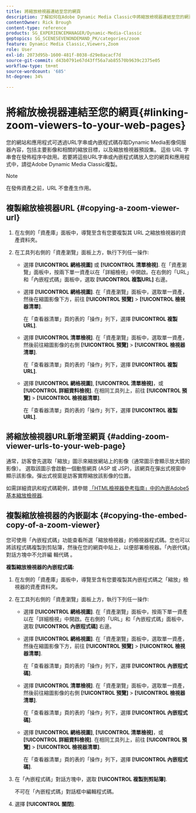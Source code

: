 ```yaml
---
title: 將縮放檢視器連結至您的網頁
description: 了解如何在Adobe Dynamic Media Classic中將縮放檢視器連結至您的網頁。
contentOwner: Rick Brough
content-type: reference
products: SG_EXPERIENCEMANAGER/Dynamic-Media-Classic
geptopics: SG_SCENESEVENONDEMAND_PK/categories/zoom
feature: Dynamic Media Classic,Viewers,Zoom
role: User
exl-id: 2073d95b-1600-481f-8038-d29e8acacf7d
source-git-commit: d43b0791e67d43ff56a7ab85570b9639c2375e05
workflow-type: tm+mt
source-wordcount: '685'
ht-degree: 34%

---
```


# 將縮放檢視器連結至您的網頁{#linking-zoom-viewers-to-your-web-pages}

您的網站和應用程式可透過URL字串或內嵌程式碼存取Dynamic Media影像伺服器內容，包括主要影像和相關的縮放目標，以及縮放檢視器預設集。 這些 URL 字串會在發佈程序中啟用。若要將這些URL字串或內嵌程式碼放入您的網頁和應用程式中，請從Adobe Dynamic Media Classic複製。

>[!NOTE]
>
>在發佈資產之前，URL 不會產生作用。

## 複製縮放檢視器URL {#copying-a-zoom-viewer-url}

1. 在左側的「資產庫」面板中，導覽至含有您要複製其 URL 之縮放檢視器的資產資料夾。
1. 在工具列右側的「資產瀏覽」面板上方，執行下列任一操作:

   * 選擇 **[!UICONTROL 網格視圖]** 或 **[!UICONTROL 清單檢視]**. 在「資產瀏覽」面板中，按兩下單一資產以在「詳細檢視」中開啟。在右側的「URL」和「內嵌程式碼」面板中，選取 **[!UICONTROL 複製URL]** 右邊。
   * 選擇 **[!UICONTROL 網格視圖]**. 在「資產瀏覽」面板中，選取單一資產，然後在縮圖影像下方，前往 **[!UICONTROL 預覽]** > **[!UICONTROL 檢視器清單]**.

      在「查看器清單」頁的表的「操作」列下，選擇 **[!UICONTROL 複製URL]**.

   * 選擇 **[!UICONTROL 清單檢視]**. 在「資產瀏覽」面板中，選取單一資產，然後前往縮圖影像的右側 **[!UICONTROL 預覽]** > **[!UICONTROL 檢視器清單]**.

      在「查看器清單」頁的表的「操作」列下，選擇 **[!UICONTROL 複製URL]**.

   * 選擇 **[!UICONTROL 網格視圖]**, **[!UICONTROL 清單檢視]**，或 **[!UICONTROL 詳細資料檢視]**. 在相同工具列上，前往 **[!UICONTROL 預覽]** > **[!UICONTROL 檢視器清單]**.

      在「查看器清單」頁的表的「操作」列下，選擇 **[!UICONTROL 複製URL]**.

## 將縮放檢視器URL新增至網頁 {#adding-zoom-viewer-urls-to-your-web-page}

通常，訪客會先選取「縮放」圖示來縮放網站上的影像（通常圖示會顯示放大鏡的影像）。 選取該圖示會啟動一個動態網頁 (ASP 或 JSP)，該網頁在彈出式視窗中顯示該影像。彈出式視窗是訪客實際縮放該影像的位置。

如需詳細資訊和程式碼範例，請參閱 [「HTML檢視器參考指南」中的內嵌Adobe5基本縮放檢視器](https://experienceleague.adobe.com/docs/dynamic-media-developer-resources/library/viewers-aem-assets-dmc/basic-zoom/c-html5-20-basic-zoom-viewer-about.html#section-e1c3106f5b3e445d9b95be337c2f94e2).

## 複製縮放檢視器的內嵌副本 {#copying-the-embed-copy-of-a-zoom-viewer}

您可使用「內嵌程式碼」功能查看所選「縮放檢視器」的檢視器程式碼。您也可以將該程式碼複製到剪貼簿，然後在您的網頁中貼上，以便部署檢視器。「內嵌代碼」對話方塊中不允許編 輯代碼 。

**複製縮放檢視器的內嵌程式碼:**

1. 在左側的「資產庫」面板中，導覽至含有您要複製其內嵌程式碼之「縮放」檢視器的資產資料夾。
1. 在工具列右側的「資產瀏覽」面板上方，執行下列任一操作:

   * 選擇 **[!UICONTROL 網格視圖]**. 在「資產瀏覽」面板中，按兩下單一資產以在「詳細檢視」中開啟。在右側的「URL」和「內嵌程式碼」面板中，選取 **[!UICONTROL 內嵌程式碼]** 右邊。
   * 選擇 **[!UICONTROL 網格視圖]**. 在「資產瀏覽」面板中，選取單一資產，然後在縮圖影像下方，前往 **[!UICONTROL 預覽]** > **[!UICONTROL 檢視器清單]**.

      在「查看器清單」頁的表的「操作」列下，選擇 **[!UICONTROL 內嵌程式碼]**.

   * 選擇 **[!UICONTROL 清單檢視]**. 在「資產瀏覽」面板中，選取單一資產，然後前往縮圖影像的右側 **[!UICONTROL 預覽]** > **[!UICONTROL 檢視器清單]**.

      在「查看器清單」頁的表的「操作」列下，選擇 **[!UICONTROL 內嵌程式碼]**.

   * 選擇 **[!UICONTROL 網格視圖]**, **[!UICONTROL 清單檢視]**，或 **[!UICONTROL 詳細資料檢視]**. 在相同工具列上，前往 **[!UICONTROL 預覽]** > **[!UICONTROL 檢視器清單]**.

      在「查看器清單」頁的表的「操作」列下，選擇 **[!UICONTROL 內嵌程式碼]**.

1. 在「內嵌程式碼」對話方塊中，選取 **[!UICONTROL 複製到剪貼簿]**.

   不可在「內嵌程式碼」對話框中編輯程式碼。

1. 選擇 **[!UICONTROL 關閉]**.

